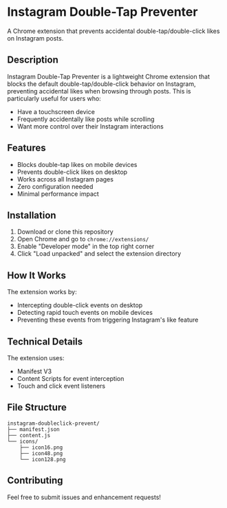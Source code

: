# Instagram Double-Tap Preventer

A Chrome extension that prevents accidental double-tap/double-click likes on Instagram posts.

## Description

Instagram Double-Tap Preventer is a lightweight Chrome extension that blocks the default double-tap/double-click behavior on Instagram, preventing accidental likes when browsing through posts. This is particularly useful for users who:

- Have a touchscreen device
- Frequently accidentally like posts while scrolling
- Want more control over their Instagram interactions

## Features

- Blocks double-tap likes on mobile devices
- Prevents double-click likes on desktop
- Works across all Instagram pages
- Zero configuration needed
- Minimal performance impact

## Installation

1. Download or clone this repository
2. Open Chrome and go to `chrome://extensions/`
3. Enable "Developer mode" in the top right corner
4. Click "Load unpacked" and select the extension directory

## How It Works

The extension works by:
- Intercepting double-click events on desktop
- Detecting rapid touch events on mobile devices
- Preventing these events from triggering Instagram's like feature

## Technical Details

The extension uses:
- Manifest V3
- Content Scripts for event interception
- Touch and click event listeners

## File Structure

```
instagram-doubleclick-prevent/
├── manifest.json
├── content.js
└── icons/
    ├── icon16.png
    ├── icon48.png
    └── icon128.png
```

## Contributing

Feel free to submit issues and enhancement requests!